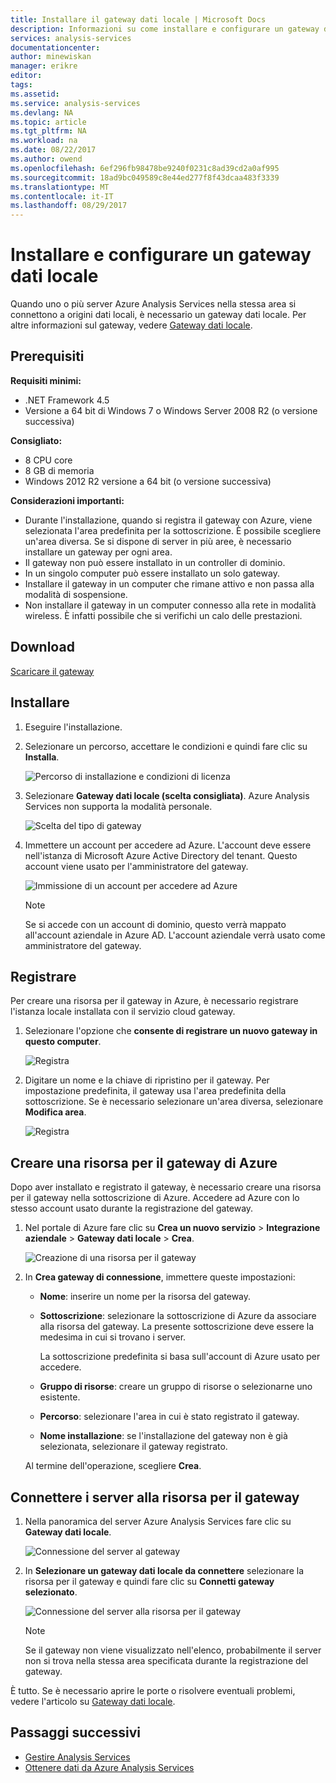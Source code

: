 ```yaml
---
title: Installare il gateway dati locale | Microsoft Docs
description: Informazioni su come installare e configurare un gateway dati locale.
services: analysis-services
documentationcenter: 
author: minewiskan
manager: erikre
editor: 
tags: 
ms.assetid: 
ms.service: analysis-services
ms.devlang: NA
ms.topic: article
ms.tgt_pltfrm: NA
ms.workload: na
ms.date: 08/22/2017
ms.author: owend
ms.openlocfilehash: 6ef296fb98478be9240f0231c8ad39cd2a0af995
ms.sourcegitcommit: 18ad9bc049589c8e44ed277f8f43dcaa483f3339
ms.translationtype: MT
ms.contentlocale: it-IT
ms.lasthandoff: 08/29/2017
---
```

# <a name="install-and-configure-an-on-premises-data-gateway"></a>Installare e configurare un gateway dati locale
Quando uno o più server Azure Analysis Services nella stessa area si connettono a origini dati locali, è necessario un gateway dati locale. Per altre informazioni sul gateway, vedere [Gateway dati locale](analysis-services-gateway.md).

## <a name="prerequisites"></a>Prerequisiti
**Requisiti minimi:**

* .NET Framework 4.5
* Versione a 64 bit di Windows 7 o Windows Server 2008 R2 (o versione successiva)

**Consigliato:**

* 8 CPU core
* 8 GB di memoria
* Windows 2012 R2 versione a 64 bit (o versione successiva)

**Considerazioni importanti:**

* Durante l'installazione, quando si registra il gateway con Azure, viene selezionata l'area predefinita per la sottoscrizione. È possibile scegliere un'area diversa. Se si dispone di server in più aree, è necessario installare un gateway per ogni area. 
* Il gateway non può essere installato in un controller di dominio.
* In un singolo computer può essere installato un solo gateway.
* Installare il gateway in un computer che rimane attivo e non passa alla modalità di sospensione.
* Non installare il gateway in un computer connesso alla rete in modalità wireless. È infatti possibile che si verifichi un calo delle prestazioni.


## <a name="download"></a>Download
 [Scaricare il gateway](https://aka.ms/azureasgateway)

## <a name="install"></a>Installare

1. Eseguire l'installazione.

2. Selezionare un percorso, accettare le condizioni e quindi fare clic su **Installa**.

   ![Percorso di installazione e condizioni di licenza](media/analysis-services-gateway-install/aas-gateway-installer-accept.png)

3. Selezionare **Gateway dati locale (scelta consigliata)**. Azure Analysis Services non supporta la modalità personale.

   ![Scelta del tipo di gateway](media/analysis-services-gateway-install/aas-gateway-installer-shared.png)

4. Immettere un account per accedere ad Azure. L'account deve essere nell'istanza di Microsoft Azure Active Directory del tenant. Questo account viene usato per l'amministratore del gateway. 

   ![Immissione di un account per accedere ad Azure](media/analysis-services-gateway-install/aas-gateway-installer-account.png)

   > [!NOTE]
   > Se si accede con un account di dominio, questo verrà mappato all'account aziendale in Azure AD. L'account aziendale verrà usato come amministratore del gateway.

## <a name="register"></a>Registrare
Per creare una risorsa per il gateway in Azure, è necessario registrare l'istanza locale installata con il servizio cloud gateway. 

1.  Selezionare l'opzione che **consente di registrare un nuovo gateway in questo computer**.

    ![Registra](media/analysis-services-gateway-install/aas-gateway-register-new.png)

2. Digitare un nome e la chiave di ripristino per il gateway. Per impostazione predefinita, il gateway usa l'area predefinita della sottoscrizione. Se è necessario selezionare un'area diversa, selezionare **Modifica area**.

   ![Registra](media/analysis-services-gateway-install/aas-gateway-register-name.png)


## <a name="create-resource"></a>Creare una risorsa per il gateway di Azure
Dopo aver installato e registrato il gateway, è necessario creare una risorsa per il gateway nella sottoscrizione di Azure. Accedere ad Azure con lo stesso account usato durante la registrazione del gateway.

1. Nel portale di Azure fare clic su **Crea un nuovo servizio** > **Integrazione aziendale**  > **Gateway dati locale** > **Crea**.

   ![Creazione di una risorsa per il gateway](media/analysis-services-gateway-install/aas-gateway-new-azure-resource.png)

2. In **Crea gateway di connessione**, immettere queste impostazioni:

    * **Nome**: inserire un nome per la risorsa del gateway. 

    * **Sottoscrizione**: selezionare la sottoscrizione di Azure da associare alla risorsa del gateway. 
    La presente sottoscrizione deve essere la medesima in cui si trovano i server.
   
      La sottoscrizione predefinita si basa sull'account di Azure usato per accedere.

    * **Gruppo di risorse**: creare un gruppo di risorse o selezionarne uno esistente.

    * **Percorso**: selezionare l'area in cui è stato registrato il gateway.

    * **Nome installazione**: se l'installazione del gateway non è già selezionata, selezionare il gateway registrato. 

    Al termine dell'operazione, scegliere **Crea**.

## <a name="connect-servers"></a>Connettere i server alla risorsa per il gateway

1. Nella panoramica del server Azure Analysis Services fare clic su **Gateway dati locale**.

   ![Connessione del server al gateway](media/analysis-services-gateway-install/aas-gateway-connect-server.png)

2. In **Selezionare un gateway dati locale da connettere** selezionare la risorsa per il gateway e quindi fare clic su **Connetti gateway selezionato**.

   ![Connessione del server alla risorsa per il gateway](media/analysis-services-gateway-install/aas-gateway-connect-resource.png)

    > [!NOTE]
    > Se il gateway non viene visualizzato nell'elenco, probabilmente il server non si trova nella stessa area specificata durante la registrazione del gateway. 

È tutto. Se è necessario aprire le porte o risolvere eventuali problemi, vedere l'articolo su [Gateway dati locale](analysis-services-gateway.md).

## <a name="next-steps"></a>Passaggi successivi
* [Gestire Analysis Services](analysis-services-manage.md)   
* [Ottenere dati da Azure Analysis Services](analysis-services-connect.md)
